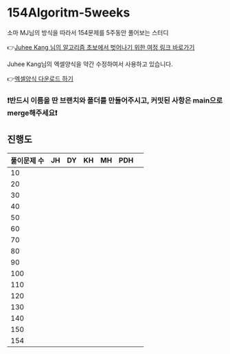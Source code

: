 # 154Algoritm-5weeks

소마 MJ님의 방식을 따라서 154문제를 5주동안 풀어보는 스터디

👉[Juhee Kang 님의 알고리즘 초보에서 벗어나기 위한 여정 링크 바로가기](https://claudiajkang.medium.com/%EC%95%8C%EA%B3%A0%EB%A6%AC%EC%A6%98-%EC%B4%88%EB%B3%B4%EC%97%90%EC%84%9C-%EB%B2%97%EC%96%B4%EB%82%98%EA%B8%B0-%EC%9C%84%ED%95%9C-%EC%97%AC%EC%A0%95-1ffb6bdfec6b)

Juhee Kang님의 엑셀양식을 약간 수정하여서 사용하고 있습니다.

👉[엑셀양식 다운로드 하기](https://docs.google.com/spreadsheets/d/1QXTwCkL-f9BbYO15qe2NCnqzQ03vuOh2ZA_nmWpZCCo/edit?usp=sharing)

### ❗️반드시 이름을 딴 브랜치와 폴더를 만들어주시고, 커밋된 사항은 main으로 merge해주세요❗️

## 진행도

| 풀이문제 수 | JH  | DY  | KH  |  MH  | PDH |     |
| ----------- | --- | --- |-----| --- | --- | --- |
| 10          |     |     |     |     |     |     |
| 20          |     |     |     |     |     |     |
| 30          |     |     |     |     |     |     |
| 40          |     |     |     |     |     |     |
| 50          |     |     |     |     |     |     |
| 60          |     |     |     |     |     |     |
| 70          |     |     |     |     |     |     |
| 80          |     |     |     |     |     |     |
| 90          |     |     |     |     |     |     |
| 100         |     |     |     |     |     |     |
| 110         |     |     |     |     |     |     |
| 120         |     |     |     |     |     |     |
| 130         |     |     |     |     |     |     |
| 140         |     |     |     |     |     |     |
| 150         |     |     |     |     |     |     |
| 154         |     |     |     |     |     |     |
